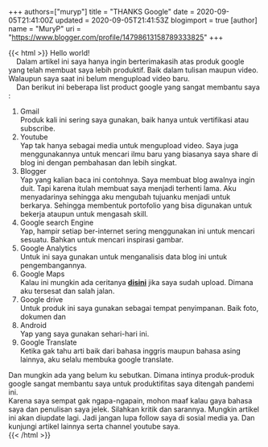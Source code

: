 +++
 authors=["muryp"] 
title = "THANKS Google"
date = 2020-09-05T21:41:00Z
updated = 2020-09-05T21:41:53Z
blogimport = true 
[author]
	name = "MuryP"
	uri = "https://www.blogger.com/profile/14798613158789333825"
+++

{{< html >}}
Hello world!<br />&nbsp; &nbsp; Dalam artikel ini saya hanya ingin berterimakasih atas produk google yang telah membuat saya lebih produktif. Baik dalam tulisan maupun video. Walaupun saya saat ini belum mengupload video baru.<br />&nbsp; &nbsp; Dan berikut ini beberapa list product google yang sangat membantu saya :<br /><ol><li>Gmail</li>Produk kali ini sering saya gunakan, baik hanya untuk vertifikasi atau subscribe. <li>Youtube</li>Yap tak hanya sebagai media untuk mengupload video. Saya juga menggunakannya untuk mencari ilmu baru yang biasanya saya share di blog ini dengan pembahasan dan lebih singkat. <li>Blogger</li>Yap yang kalian baca ini contohnya. Saya membuat blog awalnya ingin duit. Tapi karena itulah membuat saya menjadi terhenti lama. Aku menyadarinya sehingga aku mengubah tujuanku menjadi untuk berkarya. Sehingga membentuk portofolio yang bisa digunakan untuk bekerja ataupun untuk mengasah skill. <li>Google search Engine</li>Yap, hampir setiap ber-internet sering menggunakan ini untuk mencari sesuatu. Bahkan untuk mencari inspirasi gambar. <li>Google Analytics</li>Untuk ini saya gunakan untuk menganalisis data blog ini untuk pengembangannya. <li>Google Maps</li>Kalau ini mungkin ada ceritanya <b><a href="http:/#" target="_blank">disini</a></b> jika saya sudah upload. Dimana aku tersesat dan salah jalan. <li>Google drive</li>Untuk produk ini saya gunakan sebagai tempat penyimpanan. Baik foto, dokumen dan <li>Android</li>Yap yang saya gunakan sehari-hari ini.<br /><li>Google Translate</li>Ketika gak tahu arti baik dari bahasa inggris maupun bahasa asing lainnya, aku selalu membuka google translate.</ol><div>Dan mungkin ada yang belum ku sebutkan. Dimana intinya produk-produk google sangat membantu saya untuk produktifitas saya ditengah pandemi ini.<br />Karena saya sempat gak ngapa-ngapain, mohon maaf kalau gaya bahasa saya dan penulisan saya jelek. Silahkan kritik dan sarannya. Mungkin artikel ini akan diupdate lagi. Jadi jangan lupa follow saya di sosial media ya. Dan kunjungi artikel lainnya serta channel youtube saya.</div>
{{< /html >}}
